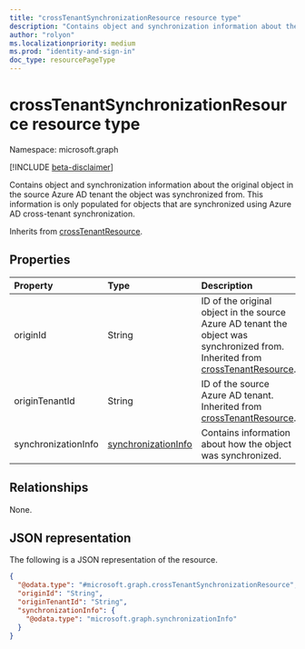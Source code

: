 ```yaml
---
title: "crossTenantSynchronizationResource resource type"
description: "Contains object and synchronization information about the original object in the source Azure AD tenant the object was synchronized from."
author: "rolyon"
ms.localizationpriority: medium
ms.prod: "identity-and-sign-in"
doc_type: resourcePageType
---
```


# crossTenantSynchronizationResource resource type

Namespace: microsoft.graph

[!INCLUDE [beta-disclaimer](../../includes/beta-disclaimer.md)]

Contains object and synchronization information about the original object in the source Azure AD tenant the object was synchronized from. This information is only populated for objects that are synchronized using Azure AD cross-tenant synchronization.

Inherits from [crossTenantResource](../resources/crosstenantresource.md).

## Properties
|Property|Type|Description|
|:---|:---|:---|
|originId|String|ID of the original object in the source Azure AD tenant the object was synchronized from. Inherited from [crossTenantResource](../resources/crosstenantresource.md).|
|originTenantId|String|ID of the source Azure AD tenant. Inherited from [crossTenantResource](../resources/crosstenantresource.md).|
|synchronizationInfo|[synchronizationInfo](../resources/synchronizationinfo.md)|Contains information about how the object was synchronized.|

## Relationships
None.

## JSON representation
The following is a JSON representation of the resource.
<!-- {
  "blockType": "resource",
  "@odata.type": "microsoft.graph.crossTenantSynchronizationResource"
}
-->
``` json
{
  "@odata.type": "#microsoft.graph.crossTenantSynchronizationResource",
  "originId": "String",
  "originTenantId": "String",
  "synchronizationInfo": {
    "@odata.type": "microsoft.graph.synchronizationInfo"
  }
}
```

